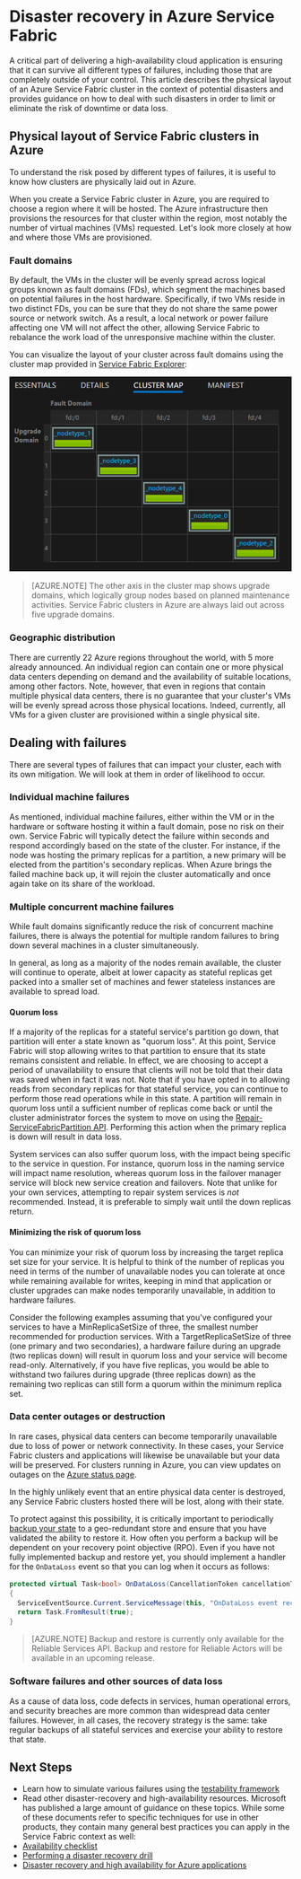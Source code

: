 <properties
   pageTitle="Azure Service Fabric disaster recovery | Microsoft Azure"
   description="Azure Service Fabric offers the capabilities necessary to deal with all types of disasters. This article describes the types of disasters that can occur and how to deal with them."
   services="service-fabric"
   documentationCenter=".net"
   authors="seanmck"
   manager="timlt"
   editor=""/>

<tags
   ms.service="service-fabric"
   ms.devlang="dotNet"
   ms.topic="article"
   ms.tgt_pltfrm="NA"
   ms.workload="NA"
   ms.date="03/03/2016"
   ms.author="seanmck"/>

# Disaster recovery in Azure Service Fabric

A critical part of delivering a high-availability cloud application is ensuring that it can survive all different types of failures, including those that are completely outside of your control. This article describes the physical layout of an Azure Service Fabric cluster in the context of potential disasters and provides guidance on how to deal with such disasters in order to limit or eliminate the risk of downtime or data loss.

## Physical layout of Service Fabric clusters in Azure

To understand the risk posed by different types of failures, it is useful to know how clusters are physically laid out in Azure.

When you create a Service Fabric cluster in Azure, you are required to choose a region where it will be hosted. The Azure infrastructure then provisions the resources for that cluster within the region, most notably the number of virtual machines (VMs) requested. Let's look more closely at how and where those VMs are provisioned.

### Fault domains

By default, the VMs in the cluster will be evenly spread across logical groups known as fault domains (FDs), which segment the machines based on potential failures in the host hardware. Specifically, if two VMs reside in two distinct FDs, you can be sure that they do not share the same power source or network switch. As a result, a local network or power failure affecting one VM will not affect the other, allowing Service Fabric to rebalance the work load of the unresponsive machine within the cluster.

You can visualize the layout of your cluster across fault domains using the cluster map provided in [Service Fabric Explorer](service-fabric-visualizing-your-cluster.md):

![Nodes spread across fault domains in Service Fabric Explorer][sfx-cluster-map]

>[AZURE.NOTE] The other axis in the cluster map shows upgrade domains, which logically group nodes based on planned maintenance activities. Service Fabric clusters in Azure are always laid out across five upgrade domains.

### Geographic distribution

There are currently 22 Azure regions throughout the world, with 5 more already announced. An individual region can contain one or more physical data centers depending on demand and the availability of suitable locations, among other factors. Note, however, that even in regions that contain multiple physical data centers, there is no guarantee that your cluster's VMs will be evenly spread across those physical locations. Indeed, currently, all VMs for a given cluster are provisioned within a single physical site.

## Dealing with failures

There are several types of failures that can impact your cluster, each with its own mitigation. We will look at them in order of likelihood to occur.

### Individual machine failures

As mentioned, individual machine failures, either within the VM or in the hardware or software hosting it within a fault domain, pose no risk on their own. Service Fabric will typically detect the failure within seconds and respond accordingly based on the state of the cluster. For instance, if the node was hosting the primary replicas for a partition, a new primary will be elected from the partition's secondary replicas. When Azure brings the failed machine back up, it will rejoin the cluster automatically and once again take on its share of the workload.

### Multiple concurrent machine failures

While fault domains significantly reduce the risk of concurrent machine failures, there is always the potential for multiple random failures to bring down several machines in a cluster simultaneously.

In general, as long as a majority of the nodes remain available, the cluster will continue to operate, albeit at lower capacity as stateful replicas get packed into a smaller set of machines and fewer stateless instances are available to spread load.

#### Quorum loss

If a majority of the replicas for a stateful service's partition go down, that partition will enter a state known as "quorum loss". At this point, Service Fabric will stop allowing writes to that partition to ensure that its state remains consistent and reliable. In effect, we are choosing to accept a period of unavailability to ensure that clients will not be told that their data was saved when in fact it was not. Note that if you have opted in to allowing reads from secondary replicas for that stateful service, you can continue to perform those read operations while in this state. A partition will remain in quorum loss until a sufficient number of replicas come back or until the cluster administrator forces the system to move on using the [Repair-ServiceFabricPartition API](repair-partition-ps). Performing this action when the primary replica is down will result in data loss.

System services can also suffer quorum loss, with the impact being specific to the service in question. For instance, quorum loss in the naming service will impact name resolution, whereas quorum loss in the failover manager service will block new service creation and failovers. Note that unlike for your own services, attempting to repair system services is *not* recommended. Instead, it is preferable to simply wait until the down replicas return.

#### Minimizing the risk of quorum loss

You can minimize your risk of quorum loss by increasing the target replica set size for your service. It is helpful to think of the number of replicas you need in terms of the number of unavailable nodes you can tolerate at once while remaining available for writes, keeping in mind that application or cluster upgrades can make nodes temporarily unavailable, in addition to hardware failures.

Consider the following examples assuming that you've configured your services to have a MinReplicaSetSize of three, the smallest number recommended for production services. With a TargetReplicaSetSize of three (one primary and two secondaries), a hardware failure during an upgrade (two replicas down) will result in quorum loss and your service will become read-only. Alternatively, if you have five replicas, you would be able to withstand two failures during upgrade (three replicas down) as the remaining two replicas can still form a quorum within the minimum replica set.

### Data center outages or destruction

In rare cases, physical data centers can become temporarily unavailable due to loss of power or network connectivity. In these cases, your Service Fabric clusters and applications will likewise be unavailable but your data will be preserved. For clusters running in Azure, you can view updates on outages on the [Azure status page](azure-status-dashboard).

In the highly unlikely event that an entire physical data center is destroyed, any Service Fabric clusters hosted there will be lost, along with their state.

To protect against this possibility, it is critically important to periodically [backup your state](service-fabric-reliable-services-backup-restore.md) to a geo-redundant store and ensure that you have validated the ability to restore it. How often you perform a backup will be dependent on your recovery point objective (RPO). Even if you have not fully implemented backup and restore yet, you should implement a handler for the `OnDataLoss` event so that you can log when it occurs as follows:

```c#
protected virtual Task<bool> OnDataLoss(CancellationToken cancellationToken)
{
  ServiceEventSource.Current.ServiceMessage(this, "OnDataLoss event received.");
  return Task.FromResult(true);
}
```

>[AZURE.NOTE] Backup and restore is currently only available for the Reliable Services API. Backup and restore for Reliable Actors will be available in an upcoming release.

### Software failures and other sources of data loss

As a cause of data loss, code defects in services, human operational errors, and security breaches are more common than widespread data center failures. However, in all cases, the recovery strategy is the same: take regular backups of all stateful services and exercise your ability to restore that state.

## Next Steps

- Learn how to simulate various failures using the [testability framework](service-fabric-testability-overview.md)
- Read other disaster-recovery and high-availability resources. Microsoft has published a large amount of guidance on these topics. While some of these documents refer to specific techniques for use in other products, they contain many general best practices you can apply in the Service Fabric context as well:
 - [Availability checklist](azure-availability-checklist)
 - [Performing a disaster recovery drill](disaster-recovery-drill)
 - [Disaster recovery and high availability for Azure applications](dr-ha-guide)


<!-- External links -->

[repair-partition-ps]: https://msdn.microsoft.com/en-us/library/mt163522.aspx
[azure-status-dashboard]:https://azure.microsoft.com/en-us/status/
[azure-availability-checklist]: https://azure.microsoft.com/en-us/documentation/articles/best-practices-availability-checklist/
[disaster-recovery-drill]: https://azure.microsoft.com/en-us/documentation/articles/sql-database-disaster-recovery-drills/

<!-- Images -->

[sfx-cluster-map]: ./media/service-fabric-disaster-recovery/sfx-clustermap.png

